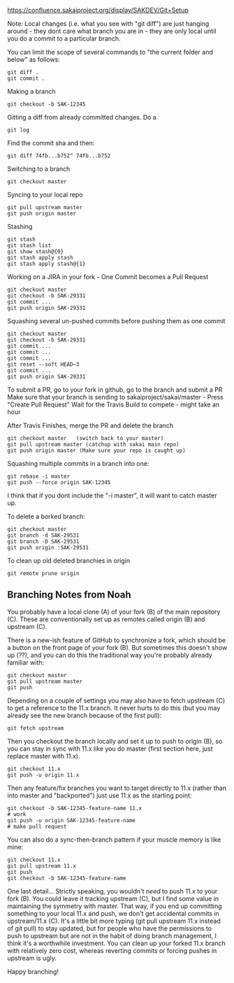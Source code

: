 
https://confluence.sakaiproject.org/display/SAKDEV/Git+Setup

Note: Local changes (i.e. what you see with "git diff") are just hanging
around - they dont care what branch you are in - they are only local 
until you do a commit to a particular branch.

You can limit the scope of several commands to "the current folder and below"
as follows:

    git diff .
    git commit .

Making a branch 

    git checkout -b SAK-12345

Gitting a diff from already committed changes.  Do a 

    git log

Find the commit sha and then:

    git diff 74fb...b752^ 74fb...b752

Switching to a branch

    git checkout master

Syncing to your local repo

    git pull upstream master
    git push origin master

Stashing

    git stash
    git stash list
    git show stash@{0}
    git stash apply stash
    git stash apply stash@{1}
    

Working on a JIRA in your fork - One Commit becomes a Pull Request

    git checkout master
    git checkout -b SAK-29331
    git commit ...
    git push origin SAK-29331

Squashing several un-pushed commits before pushing them as one commit

    git checkout master
    git checkout -b SAK-29331
    git commit ...
    git commit ...
    git commit ...
    git reset --soft HEAD~3
    git commit ...
    git push origin SAK-29331

To submit a PR, go to your fork in github, go to the branch 
and submit a PR Make sure that your branch is sending to 
sakaiproject/sakai/master - Press "Create Pull Request"
Wait for the Travis Build to compete - might take an hour

After Travis Finishes, merge the PR and delete the branch

    git checkout master   (switch back to your master)
    git pull upstream master (catchup with sakai main repo)
    git push origin master (Make sure your repo is caught up)
    
Squashing multiple commits in a branch into one:

    git rebase -i master
    git push --force origin SAK-12345

I think that if you dont include the "-i master", it
will want to catch master up.

To delete a borked branch:

    git checkout master
    git branch -d SAK-29531
    git branch -D SAK-29531
    git push origin :SAK-29531

To clean up old deleted branchies in origin

    git remote prune origin
    
Branching Notes from Noah
-------------------------

You probably have a local clone (A) of your fork (B) of the main repository (C). These are conventionally set up as remotes called origin (B) and upstream (C).

There is a new-ish feature of GitHub to synchronize a fork, which should be a button on the front page of your fork (B). But sometimes this doesn't show up (??), and you can do this the traditional way you're probably already familiar with:

	git checkout master
	git pull upstream master
	git push

Depending on a couple of settings you may also have to fetch upstream (C) to get a reference to the 11.x branch. It never hurts to do this (but you may already see the new branch because of the first pull):

	git fetch upstream

Then you checkout the branch locally and set it up to push to origin (B), so you can stay in sync with 11.x like you do master (first section here, just replace master with 11.x).

	git checkout 11.x
	git push -u origin 11.x

Then any feature/fix branches you want to target directly to 11.x (rather than into master and "backported") just use 11.x as the starting point:

	git checkout -b SAK-12345-feature-name 11.x
	# work
	git push -u origin SAK-12345-feature-name
	# make pull request

You can also do a sync-then-branch pattern if your muscle memory is like mine:

	git checkout 11.x
	git pull upstream 11.x
	git push
	git checkout -b SAK-12345-feature-name

One last detail... Strictly speaking, you wouldn't *need* to push 11.x to your fork (B). You could leave it tracking upstream (C), but I find some value in maintaining the symmetry with master. That way, if you end up committing something to your local 11.x and push, we don't get accidental commits in upstream/11.x (C). It's a little bit more typing (git pull upstream 11.x instead of git pull) to stay updated, but for people who have the permissions to push to upstream but are not in the habit of doing branch management, I think it's a worthwhile investment. You can clean up your forked 11.x branch with relatively zero cost, whereas reverting commits or forcing pushes in upstream is ugly.

Happy branching!
